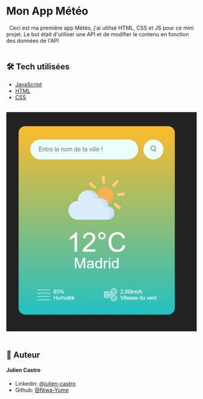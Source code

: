 # Mon App Météo

  
  Ceci est ma première app Météo, j'ai utilisé HTML, CSS et JS pour ce mini projet. Le but était d'utiliser une API et de modifier le contenu en fonction des données de l'API  
  

## 🛠️ Tech utilisées 
- [JavaScript](https://www.javascript.com)
- [HTML](https://html.com/)
- [CSS](https://www.w3.org/Style/CSS/Overview.fr.html)

    
![alt text](https://github.com/Niwa-Yume/premiere-app-meteo/blob/main/image.png)
        
## 🙇 Auteur
#### Julien Castro
- Linkedin: [@julien-castro](https://www.linkedin.com/in/julien-castro/)
- Github: [@Niwa-Yume](https://github.com/Niwa-Yume)
        
